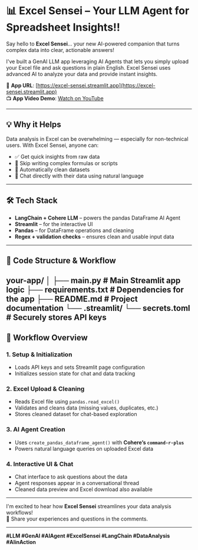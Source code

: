 
# 📊 Excel Sensei – Your LLM Agent for Spreadsheet Insights!!

Say hello to **Excel Sensei**... your new AI-powered companion that turns complex data into clear, actionable answers!

I've built a GenAI LLM app leveraging AI Agents that lets you simply upload your Excel file and ask questions in plain English. Excel Sensei uses advanced AI to analyze your data and provide instant insights.

🔗 **App URL**: [https://excel-sensei.streamlit.app](https://excel-sensei.streamlit.app)  
📺 **App Video Demo**: [Watch on YouTube](https://youtu.be/cxOOpmPXXyE?si=XKOtgLGr98XDAgAq)

---

## 💡 Why it Helps

Data analysis in Excel can be overwhelming — especially for non-technical users. With Excel Sensei, anyone can:

- ✅ Get quick insights from raw data  
- 🚫 Skip writing complex formulas or scripts  
- 🧹 Automatically clean datasets  
- 💬 Chat directly with their data using natural language

---

## 🛠️ Tech Stack

- **LangChain + Cohere LLM** – powers the pandas DataFrame AI Agent  
- **Streamlit** – for the interactive UI  
- **Pandas** – for DataFrame operations and cleaning  
- **Regex + validation checks** – ensures clean and usable input data

---

## 🔧 Code Structure & Workflow

your-app/
│
├── main.py              # Main Streamlit app logic
├── requirements.txt     # Dependencies for the app
├── README.md            # Project documentation
└── .streamlit/
    └── secrets.toml     # Securely stores API keys
---

## 🧠 Workflow Overview

### 1. Setup & Initialization
- Loads API keys and sets Streamlit page configuration  
- Initializes session state for chat and data tracking  

### 2. Excel Upload & Cleaning
- Reads Excel file using `pandas.read_excel()`  
- Validates and cleans data (missing values, duplicates, etc.)  
- Stores cleaned dataset for chat-based exploration  

### 3. AI Agent Creation
- Uses `create_pandas_dataframe_agent()` with **Cohere’s `command-r-plus`**  
- Powers natural language queries on uploaded Excel data  

### 4. Interactive UI & Chat
- Chat interface to ask questions about the data  
- Agent responses appear in a conversational thread  
- Cleaned data preview and Excel download also available  

---

I'm excited to hear how **Excel Sensei** streamlines your data analysis workflows!  
💬 Share your experiences and questions in the comments.

---

**#LLM #GenAI #AIAgent #ExcelSensei #LangChain #DataAnalysis #AIinAction**
